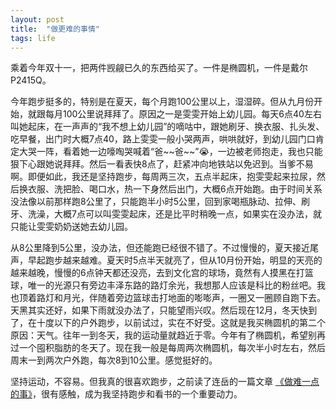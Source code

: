 ```yaml
---
layout: post
title:  "做更难的事情"
tags: life
---
```


乘着今年双十一，把两件觊觎已久的东西给买了。一件是椭圆机，一件是戴尔 P2415Q。

今年跑步挺多的，特别是在夏天，每个月跑100公里以上，湿湿碎。但从九月份开始，就跟每月100公里说拜拜了。原因之一是雯雯开始上幼儿园。每天6点40左右叫她起床，在一声声的“我不想上幼儿园”的嘀咕中，跟她刷牙、换衣服、扎头发、吃早餐，出门时大概7点40，路上雯雯一般小哭两声，哄哄就好，到幼儿园门口肯定大哭一阵，看着她一边嚎啕哭喊着“爸\~\~爸\~\~”😭，一边被老师抱走，我也只能狠下心跟她说拜拜。然后一看表快8点了，赶紧冲向地铁站以免迟到。当爹不易啊。即便如此，我还是坚持跑步，每周两三次，五点半起床，抱雯雯起来拉尿，然后换衣服、洗把脸、喝口水，热一下身然后出门，大概6点开始跑。由于时间关系没法像以前那样跑8公里了，只能跑半小时5公里，回到家喝瓶脉动、拉伸、刷牙、洗澡，大概7点可以叫雯雯起床，还是比平时稍晚一点，如果实在没办法，就只能让雯雯奶奶送她去幼儿园。

从8公里降到5公里，没办法，但还能跑已经很不错了。不过慢慢的，夏天接近尾声，早起跑步越来越难。夏天时5点半天就亮了，但从10月份开始，明显的天亮的越来越晚，慢慢的6点钟天都还没亮，去到文化宫的球场，竟然有人摸黑在打篮球，唯一的光源只有旁边丰泽东路的路灯余光，我想那人应该是科比的粉丝吧。我也顶着路灯和月光，伴随着旁边篮球击打地面的嘭嘭声，一圈又一圈顾自跑下去。天黑其实还好，如果下雨就没办法了，只能望雨兴叹。然后现在12月，冬天快到了，在十度以下的户外跑步，以前试过，实在不好受。这就是我买椭圆机的第二个原因：天气。往年一到冬天，我的运动量就趋近于零。今年有了椭圆机，希望别再过一个囤积脂肪的冬天了。现在我一般是每周两次椭圆机，每次半小时左右，然后周末一到两次户外跑，每次8到10公里。感觉挺好的。

坚持运动，不容易。但我真的很喜欢跑步，之前读了连岳的一篇文章 [《做难一点的事》](https://mp.weixin.qq.com/s/joIJuPE3Rzm-vZnRXmH6QA)，很有感触，成为我坚持跑步和看书的一个重要动力。